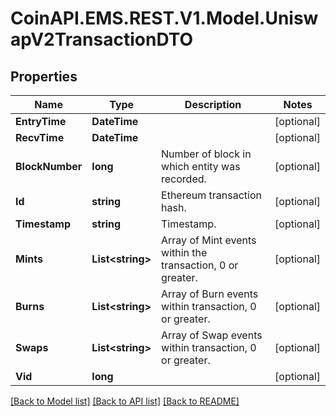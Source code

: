 
# CoinAPI.EMS.REST.V1.Model.UniswapV2TransactionDTO

## Properties

Name | Type | Description | Notes
------------ | ------------- | ------------- | -------------
**EntryTime** | **DateTime** |  | [optional] 
**RecvTime** | **DateTime** |  | [optional] 
**BlockNumber** | **long** | Number of block in which entity was recorded. | [optional] 
**Id** | **string** | Ethereum transaction hash. | [optional] 
**Timestamp** | **string** | Timestamp. | [optional] 
**Mints** | **List&lt;string&gt;** | Array of Mint events within the transaction, 0 or greater. | [optional] 
**Burns** | **List&lt;string&gt;** | Array of Burn events within transaction, 0 or greater. | [optional] 
**Swaps** | **List&lt;string&gt;** | Array of Swap events within transaction, 0 or greater. | [optional] 
**Vid** | **long** |  | [optional] 

[[Back to Model list]](../README.md#documentation-for-models)
[[Back to API list]](../README.md#documentation-for-api-endpoints)
[[Back to README]](../README.md)

